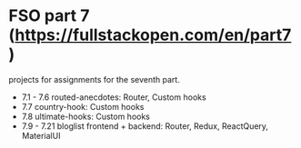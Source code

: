 # FSO part 7 (https://fullstackopen.com/en/part7)

  projects for assignments for the seventh part. 

  - 7.1 - 7.6 routed-anecdotes: Router, Custom hooks
  - 7.7 country-hook: Custom hooks 
  - 7.8 ultimate-hooks: Custom hooks
  - 7.9 - 7.21 bloglist frontend + backend: Router, Redux, ReactQuery, MaterialUI